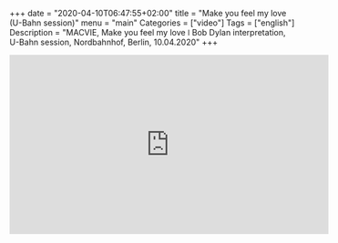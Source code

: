 
+++
date = "2020-04-10T06:47:55+02:00"
title = "Make you feel my love (U-Bahn session)"
menu = "main"
Categories = ["video"]
Tags = ["english"]
Description = "MACVIE, Make you feel my love  ǀ  Bob Dylan interpretation, U-Bahn session, Nordbahnhof, Berlin, 10.04.2020"
+++


<iframe width="560" height="315" src="https://www.youtube.com/embed/3Lf9Jm-_QGY" frameborder="0" allow="accelerometer; autoplay; encrypted-media; gyroscope; picture-in-picture" allowfullscreen></iframe>

